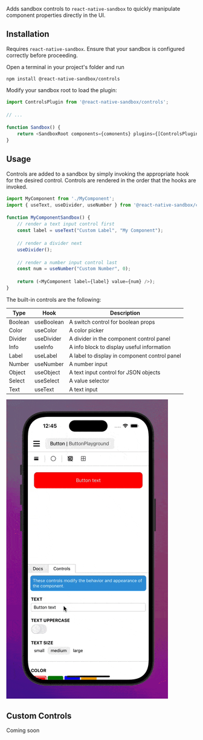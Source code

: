 
Adds sandbox controls to `react-native-sandbox` to quickly manipulate component properties directly in the UI.

## Installation

Requires `react-native-sandbox`. Ensure that your sandbox is configured correctly before proceeding.

Open a terminal in your project's folder and run

```shell
npm install @react-native-sandbox/controls
```

Modify your sandbox root to load the plugin:

```typescript
import ControlsPlugin from '@react-native-sandbox/controls';

// ...

function Sandbox() {
    return <SandboxRoot components={comonents} plugins={[ControlsPlugin]}>;
}
```

## Usage

Controls are added to a sandbox by simply invoking the appropriate hook for the desired control. Controls are rendered in the order that the hooks are invoked.

```typescript
import MyComponent from './MyComponent';
import { useText, useDivider, useNumber } from '@react-native-sandbox/controls';

function MyComponentSandbox() {
    // render a text input control first
    const label = useText("Custom Label", "My Component");

    // render a divider next
    useDivider();

    // render a number input control last
    const num = useNumber("Custom Number", 0);

    return (<MyComponent label={label} value={num} />);
}
```

The built-in controls are the following:

| Type | Hook | Description |
|---|---|---|
| Boolean | useBoolean | A switch control for boolean props  |
| Color | useColor | A color picker |
| Divider | useDivider | A divider in the component control panel |
| Info | useInfo | A info block to display useful information |
| Label | useLabel | A label to display in component control panel |
| Number | useNumber | A number input |
| Object | useObject | A text input control for JSON objects |
| Select | useSelect | A value selector |
| Text | useText | A text input |

![Demo](/docs/images/controls-demo.gif)

## Custom Controls

Coming soon
